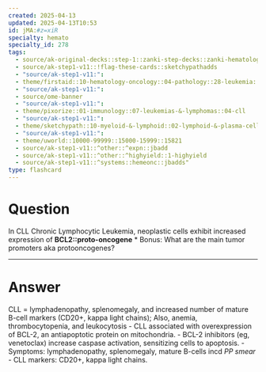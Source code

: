 ```yaml
---
created: 2025-04-13
updated: 2025-04-13T10:53
id: jMA:#z=xiR
specialty: hemato
specialty_id: 278
tags:
  - source/ak-original-decks::step-1::zanki-step-decks::zanki-hematology-&-oncology::pathoma-wbc
  - source/ak-step1-v11::!flag-these-cards::sketchypathadds
  - "source/ak-step1-v11:": 
  - theme/firstaid::10-hematology-oncology::04-pathology::28-leukemia::chronic-leukemia::chronic-lymphocytic-leukemia
  - "source/ak-step1-v11:": 
  - source/ome-banner
  - "source/ak-step1-v11:": 
  - theme/pixorize::01-immunology::07-leukemias-&-lymphomas::04-cll
  - "source/ak-step1-v11:": 
  - theme/sketchypath::10-myeloid-&-lymphoid::02-lymphoid-&-plasma-cell-disorders::01-acute-lymphoblastic-leukemia-(all),-chronic-lymphocytic-leukemia-(cll),-hairy-cell-leukemia-&-adult-t-cell-leukemia
  - "source/ak-step1-v11:": 
  - theme/uworld::10000-99999::15000-15999::15821
  - source/ak-step1-v11::^other::^expn::jbadd
  - source/ak-step1-v11::^other::^highyield::1-highyield
  - source/ak-step1-v11::^systems::hemeonc::jbadds"
type: flashcard
---
```


# Question
In CLL Chronic Lymphocytic Leukemia, neoplastic cells exhibit increased expression of **BCL2::proto-oncogene**   * Bonus: What are the main tumor promoters aka protooncogenes?

---

# Answer
CLL = lymphadenopathy, splenomegaly, and increased number of mature B-cell markers (CD20+, kappa light chains); Also, anemia, thrombocytopenia, and leukocytosis  - CLL associated with overexpression of BCL-2, an antiapoptotic protein on mitochondria. - BCL-2 inhibitors (eg, venetoclax) increase caspase activation, sensitizing cells to apoptosis. - Symptoms: lymphadenopathy, splenomegaly, mature B-cells incd *PP smear* - CLL markers: CD20+, kappa light chains.